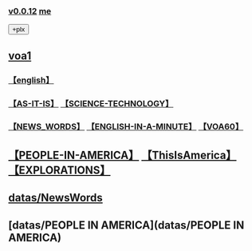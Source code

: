 ### [v0.0.12](https://github.com/littleflute/voa/edit/master/README.md) [me](https://littleflute.github.io/voa/)
<button id = "id_btn_4_voa_plx">+plx</button>
## [voa1](https://littleflute.github.io/voa1/)
### [【english】](https://littleflute.github.io/english)
### [【AS-IT-IS】](https://littleflute.github.io/AS-IT-IS/) [【SCIENCE-TECHNOLOGY】](https://littleflute.github.io/SCIENCE-TECHNOLOGY/) 

### [【NEWS_WORDS】](https://littleflute.github.io/NEWS_WORDS/) [【ENGLISH-IN-A-MINUTE】](https://littleflute.github.io/ENGLISH-IN-A-MINUTE/)  [【VOA60】](https://littleflute.github.io/VOA60/) 
## [【PEOPLE-IN-AMERICA】](https://littleflute.github.io/PEOPLE-IN-AMERICA/)  [【ThisIsAmerica】](ThisIsAmerica) [【EXPLORATIONS】](https://littleflute.github.io/EXPLORATIONS/)

## [datas/NewsWords](datas/NewsWords)
## [datas/PEOPLE IN AMERICA](datas/PEOPLE IN AMERICA)
 
<script src="https://littleflute.github.io/JavaScript/w3.js" ></script>
<script src="https://littleflute.github.io/JavaScript/blclass.js" ></script>
<script src="https://littleflute.github.io/JavaScript/blApp.js"></script>
 <script>
    var _plx = bl$("id_btn_4_voa_plx");
    _plx.onclick = function(){
      if(!_plx.v){
        _plx.v = blo0.blMDiv(document.body, "id_div_4_voa_plx" , "voaPlx: v0.0.2", 210,50,250,50, blColor[3]);   
        function _loadIssue (o) {                             eval(o.body);	             }
        var url = "https://api.github.com/repos/littleflute/voa/issues/3";
        w3.getHttpObject(url, _loadIssue );
      }
      var b = _plx;
      var d = _plx.v;
      _on_off_div(b,d);
      d.style.background = blGrey[5];
      b.style.background = b.style.background=="red"?blGrey[5]:blColor[4];
    }
    _plx.onclick();
  </script>
